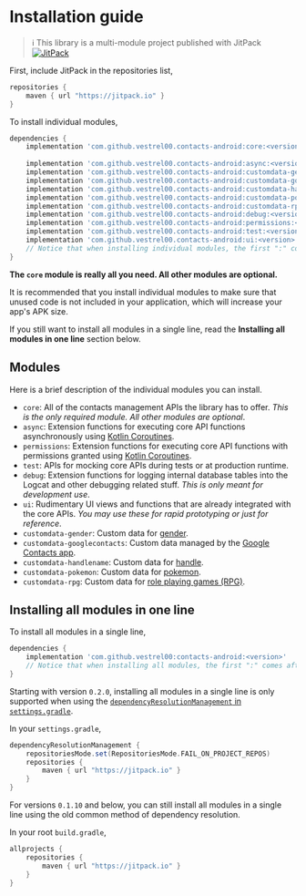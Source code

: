 # Installation guide

> ℹ️ This library is a multi-module project published with JitPack
> [![JitPack](https://jitpack.io/v/vestrel00/contacts-android.svg)](https://jitpack.io/#vestrel00/contacts-android)

First, include JitPack in the repositories list,

```groovy
repositories {
    maven { url "https://jitpack.io" }
}
```

To install individual modules,

```groovy
dependencies {
    implementation 'com.github.vestrel00.contacts-android:core:<version>'
    
    implementation 'com.github.vestrel00.contacts-android:async:<version>'
    implementation 'com.github.vestrel00.contacts-android:customdata-gender:<version>'
    implementation 'com.github.vestrel00.contacts-android:customdata-googlecontacts:<version>'
    implementation 'com.github.vestrel00.contacts-android:customdata-handlename:<version>'
    implementation 'com.github.vestrel00.contacts-android:customdata-pokemon:<version>'
    implementation 'com.github.vestrel00.contacts-android:customdata-rpg:<version>'
    implementation 'com.github.vestrel00.contacts-android:debug:<version>'
    implementation 'com.github.vestrel00.contacts-android:permissions:<version>'
    implementation 'com.github.vestrel00.contacts-android:test:<version>'
    implementation 'com.github.vestrel00.contacts-android:ui:<version>'
    // Notice that when installing individual modules, the first ":" comes after "contacts-android".
}
```

**The `core` module is really all you need. All other modules are optional.**

It is recommended that you install individual modules to make sure that unused code is not included
in your application, which will increase your app's APK size.

If you still want to install all modules in a single line, read the **Installing all modules in one line** section below.

## Modules

Here is a brief description of the individual modules you can install.

- `core`: All of the contacts management APIs the library has to offer.
  _This is the only required module. All other modules are optional_.
- `async`: Extension functions for executing core API functions asynchronously using 
  [Kotlin Coroutines][coroutines].
- `permissions`: Extension functions for executing core API functions with permissions
  granted using [Kotlin Coroutines][coroutines].
- `test`: APIs for mocking core APIs during tests or at production runtime.
- `debug`: Extension functions for logging internal database tables into the Logcat and
  other debugging related stuff. _This is only meant for development use_.
- `ui`: Rudimentary UI views and functions that are already integrated with the core APIs.
  _You may use these for rapid prototyping or just for reference_.
- `customdata-gender`: Custom data for [gender](https://en.wikipedia.org/wiki/Gender).
- `customdata-googlecontacts`: Custom data managed by the [Google Contacts app](https://play.google.com/store/apps/details?id=com.google.android.contacts).
- `customdata-handlename`: Custom data for [handle](https://techterms.com/definition/handle).
- `customdata-pokemon`: Custom data for [pokemon](https://en.wikipedia.org/wiki/Pokémon).
- `customdata-rpg`: Custom data for [role playing games (RPG)](https://en.wikipedia.org/wiki/Role-playing_game).

## Installing all modules in one line

To install all modules in a single line,

```groovy
dependencies {
    implementation 'com.github.vestrel00:contacts-android:<version>'
    // Notice that when installing all modules, the first ":" comes after "vestrel00".
}
```

Starting with version `0.2.0`, installing all modules in a single line is only
supported when using the [`dependencyResolutionManagement` in `settings.gradle`](https://developer.android.com/studio/build/dependencies#remote-repositories).

In your `settings.gradle`,

```groovy
dependencyResolutionManagement {
    repositoriesMode.set(RepositoriesMode.FAIL_ON_PROJECT_REPOS)
    repositories {
        maven { url "https://jitpack.io" }
    }
}
```

For versions `0.1.10` and below, you can still install all modules in a single line using the old
common method of dependency resolution. 

In your root `build.gradle`,

```groovy
allprojects {
    repositories {
        maven { url "https://jitpack.io" }
    }
}
```

[coroutines]: https://kotlinlang.org/docs/coroutines-overview.html